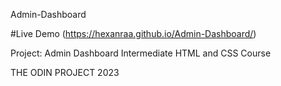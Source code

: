 Admin-Dashboard

#Live Demo (https://hexanraa.github.io/Admin-Dashboard/)

Project: Admin Dashboard
Intermediate HTML and CSS Course

THE ODIN PROJECT 2023

